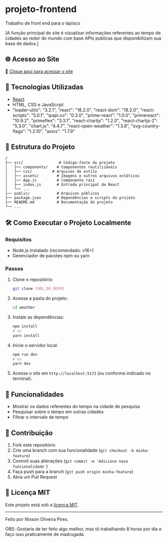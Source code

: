 # projeto-frontend
Trabalho de front end para o lapisco

[A função principal do site é vizualizar informações referentes ao tempo de cidades ao redor do mundo com base APIs publicas que disponibilizam sua base de dados.]

## 🌐 Acesso ao Site

🔗 [Clique aqui para acessar o site](https://4r3gr4.csb.app/)

## 🚀 Tecnologias Utilizadas

- [React](https://react.dev/)
- HTML, CSS e JavaScript
- "loader-utils": "3.2.1",
    "react": "18.2.0",
    "react-dom": "18.2.0",
    "react-scripts": "5.0.1",
    "ipapi.co": "0.3.0",
    "prime-react": "1.0.0",
    "primereact": "10.9.2",
    "primeflex": "3.3.1",
    "react-chartjs": "1.2.0",
    "react-chartjs-2": "5.3.0",
    "chart.js": "4.4.7",
    "react-open-weather": "1.3.8",
    "svg-country-flags": "1.2.10",
    "axios": "1.7.9"

  

## 📂 Estrutura do Projeto

```
/
├── src/                # Código-fonte do projeto
│   ├── components/    # Componentes reutilizáveis
│   ├── css/         # Arquivos de estilo
│   ├── assets/        # Imagens e outros arquivos estáticos
│   ├── App.js         # Componente raiz
│   ├── index.js       # Entrada principal do React
│   └── ...
├── public/            # Arquivos públicos
├── package.json       # Dependências e scripts do projeto
├── README.md          # Documentação do projeto
└── ...
```

## 🛠 Como Executar o Projeto Localmente

### Requisitos
- Node.js instalado (recomendado: v16+)
- Gerenciador de pacotes npm ou yarn

### Passos
1. Clone o repositório:
   ```sh
   git clone [URL_DO_REPO]
   ```
2. Acesse a pasta do projeto:
   ```sh
   cd weather
   ```
3. Instale as dependências:
   ```sh
   npm install
   # ou
   yarn install
   ```
4. Inicie o servidor local:
   ```sh
   npm run dev
   # ou
   yarn dev
   ```
5. Acesse o site em `http://localhost:5173` (ou conforme indicado no terminal).

## 📌 Funcionalidades

- Mostrar os dados referentes do tempo na cidade de pesquisa
- Pesquisar sobre o tempo em outras cidades
- Filtrar o intervalo de tempo

## 📝 Contribuição

1. Fork este repositório
2. Crie uma branch com sua funcionalidade (`git checkout -b minha-feature`)
3. Commit suas alterações (`git commit -m 'Adiciona nova funcionalidade'`)
4. Faça push para a branch (`git push origin minha-feature`)
5. Abra um Pull Request

## 📄 Licença MIT

Este projeto está sob a [licença MIT](LICENSE).

---

Feito por Nixson Oliveira Pires. 

OBS: Gostaria de ter feito algo melhor, mas tô trabalhando 8 horas por dia e faço isso praticamente de madrugada.

